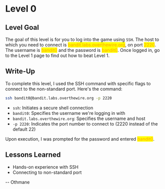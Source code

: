 # Level 0

## Level Goal

The goal of this level is for you to log into the game using `SSH`. The host to which you need to connect is <mark style="color:orange;">bandit.labs.overthewire.org</mark>, on port <mark style="color:orange;">2220</mark>. The username is <mark style="color:orange;">bandit0</mark> and the password is <mark style="color:orange;">bandit0</mark>. Once logged in, go to the Level 1 page to find out how to beat Level 1.



## Write-Up

To complete this level, I used the SSH command with specific flags to connect to the non-standard port. Here's the command:

```sh
ssh bandit0@bandit.labs.overthewire.org -p 2220
```

* `ssh`: Initiates a secure shell connection
* `bandit0`: Specifies the username we're logging in with
* `bandit.labs.overthewire.org`: Specifies the username and host
* `-p 2220`: Indicates the port number to connect to (2220 instead of the default 22)

Upon execution, I was prompted for the password and entered <mark style="color:orange;">bandit0</mark>.



## Lessons Learned

* Hands-on experience with SSH
* Connecting to non-standard port



\-- Othmane



